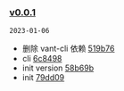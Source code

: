### [v0.0.1](https://github.com/hminghe/vue-plus/compare/...v0.0.1)

`2023-01-06`

- 删除 vant-cli 依赖 [519b76](https://github.com/hminghe/vue-plus/commit/519b76756e795fd9d5d5285e9a3bfdcda889e73d)
- cli [6c8498](https://github.com/hminghe/vue-plus/commit/6c849800b48bd3560fdd250705d331ecab6ad19b)
- init version [58b69b](https://github.com/hminghe/vue-plus/commit/58b69b8caec10cbc92eac34cad1197862d185934)
- init [79dd09](https://github.com/hminghe/vue-plus/commit/79dd0949e46c0dcec3037533babac31f0d69f334)
